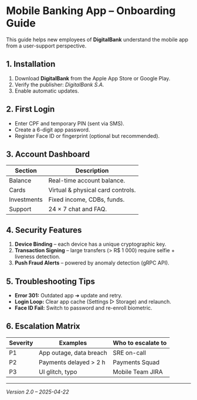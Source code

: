 # Mobile Banking App – Onboarding Guide

This guide helps new employees of **DigitalBank** understand the mobile app from a user-support perspective.

## 1. Installation
1. Download **DigitalBank** from the Apple App Store or Google Play.  
2. Verify the publisher: *DigitalBank S.A.*  
3. Enable automatic updates.

## 2. First Login
- Enter CPF and temporary PIN (sent via SMS).  
- Create a 6-digit app password.  
- Register Face ID or fingerprint (optional but recommended).

## 3. Account Dashboard
| Section     | Description                         |
|-------------|-------------------------------------|
| Balance     | Real-time account balance.          |
| Cards       | Virtual & physical card controls.   |
| Investments | Fixed income, CDBs, funds.          |
| Support     | 24 × 7 chat and FAQ.                |

## 4. Security Features
1. **Device Binding** – each device has a unique cryptographic key.  
2. **Transaction Signing** – large transfers (> R$ 1 000) require selfie + liveness detection.  
3. **Push Fraud Alerts** – powered by anomaly detection (gRPC API).

## 5. Troubleshooting Tips
- **Error 301:** Outdated app ➜ update and retry.  
- **Login Loop:** Clear app cache (Settings ▷ Storage) and relaunch.  
- **Face ID Fail:** Switch to password and re-enroll biometric.

## 6. Escalation Matrix
| Severity | Examples                        | Who to escalate to |
|----------|---------------------------------|--------------------|
| P1       | App outage, data breach         | SRE on-call        |
| P2       | Payments delayed > 2 h          | Payments Squad     |
| P3       | UI glitch, typo                 | Mobile Team JIRA   |

---

_Version 2.0 – 2025-04-22_
